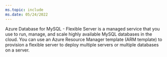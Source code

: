 ```yaml
---
ms.topic: include
ms.date: 05/24/2022
---
```


Azure Database for MySQL - Flexible Server is a managed service that you use to run, manage, and scale highly available MySQL databases in the cloud. You can use an Azure Resource Manager template (ARM template) to provision a flexible server to deploy multiple servers or multiple databases on a server.
